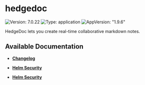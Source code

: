 # hedgedoc

![Version: 7.0.22](https://img.shields.io/badge/Version-7.0.22-informational?style=flat-square) ![Type: application](https://img.shields.io/badge/Type-application-informational?style=flat-square) ![AppVersion: "1.9.6"](https://img.shields.io/badge/AppVersion-"1.9.6"-informational?style=flat-square)

HedgeDoc lets you create real-time collaborative markdown notes.

## Available Documentation

- [**Changelog**](CHANGELOG)

- [**Helm Security**](container-security)

- [**Helm Security**](helm-security)

